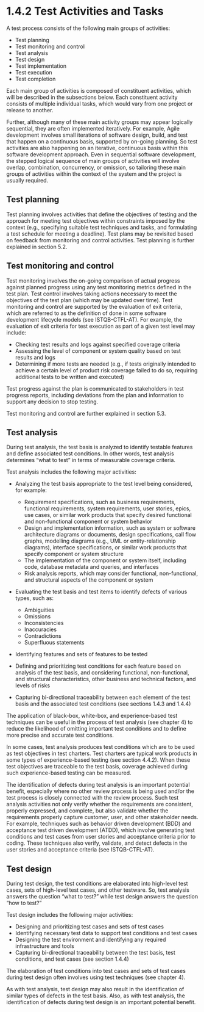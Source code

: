 # 1.4.2 Test Activities and Tasks

A test process consists of the following main groups of activities: 

* Test planning 
* Test monitoring and control 
* Test analysis 
* Test design 
* Test implementation 
* Test execution 
* Test completion 

Each main group of activities is composed of constituent activities, which will be described in the subsections below. Each constituent activity consists of multiple individual tasks, which would vary from one project or release to another. 

Further, although many of these main activity groups may appear logically sequential, they are often implemented iteratively. For example, Agile development involves small iterations of software design, build, and test that happen on a continuous basis, supported by on-going planning. So test activities are also happening on an iterative, continuous basis within this software development approach. Even in sequential software development, the stepped logical sequence of main groups of activities will involve overlap, combination, concurrency, or omission, so tailoring these main groups of activities within the context of the system and the project is usually required. 

## Test planning 

Test planning involves activities that define the objectives of testing and the approach for meeting test objectives within constraints imposed by the context \(e.g., specifying suitable test techniques and tasks, and formulating a test schedule for meeting a deadline\). Test plans may be revisited based on feedback from monitoring and control activities. Test planning is further explained in section 5.2.

## Test monitoring and control 

Test monitoring involves the on-going comparison of actual progress against planned progress using any test monitoring metrics defined in the test plan. Test control involves taking actions necessary to meet the objectives of the test plan \(which may be updated over time\). Test monitoring and control are supported by the evaluation of exit criteria, which are referred to as the definition of done in some software development lifecycle models \(see ISTQB-CTFL-AT\). For example, the evaluation of exit criteria for test execution as part of a given test level may include: 

* Checking test results and logs against specified coverage criteria 
* Assessing the level of component or system quality based on test results and logs
* Determining if more tests are needed \(e.g., if tests originally intended to achieve a certain level of product risk coverage failed to do so, requiring additional tests to be written and executed\) 

Test progress against the plan is communicated to stakeholders in test progress reports, including deviations from the plan and information to support any decision to stop testing. 

Test monitoring and control are further explained in section 5.3. 

## Test analysis 

During test analysis, the test basis is analyzed to identify testable features and define associated test conditions. In other words, test analysis determines “what to test” in terms of measurable coverage criteria. 

Test analysis includes the following major activities: 

* Analyzing the test basis appropriate to the test level being considered, for example: 

  * Requirement specifications, such as business requirements, functional requirements, system requirements, user stories, epics, use cases, or similar work products that specify desired functional and non-functional component or system behavior 
  * Design and implementation information, such as system or software architecture diagrams or documents, design specifications, call flow graphs, modelling diagrams \(e.g., UML or entity-relationship diagrams\), interface specifications, or similar work products that specify component or system structure 
  * The implementation of the component or system itself, including code, database metadata and queries, and interfaces 
  * Risk analysis reports, which may consider functional, non-functional, and structural aspects of the component or system 

* Evaluating the test basis and test items to identify defects of various types, such as: 
  * Ambiguities 
  * Omissions 
  * Inconsistencies 
  * Inaccuracies 
  * Contradictions 
  * Superfluous statements
* Identifying features and sets of features to be tested 
* Defining and prioritizing test conditions for each feature based on analysis of the test basis, and considering functional, non-functional, and structural characteristics, other business and technical factors, and levels of risks 
* Capturing bi-directional traceability between each element of the test basis and the associated test conditions \(see sections 1.4.3 and 1.4.4\) 

The application of black-box, white-box, and experience-based test techniques can be useful in the process of test analysis \(see chapter 4\) to reduce the likelihood of omitting important test conditions and to define more precise and accurate test conditions. 

In some cases, test analysis produces test conditions which are to be used as test objectives in test charters. Test charters are typical work products in some types of experience-based testing \(see section 4.4.2\). When these test objectives are traceable to the test basis, coverage achieved during such experience-based testing can be measured. 

The identification of defects during test analysis is an important potential benefit, especially where no other review process is being used and/or the test process is closely connected with the review process. Such test analysis activities not only verify whether the requirements are consistent, properly expressed, and complete, but also validate whether the requirements properly capture customer, user, and other stakeholder needs. For example, techniques such as behavior driven development \(BDD\) and acceptance test driven development \(ATDD\), which involve generating test conditions and test cases from user stories and acceptance criteria prior to coding. These techniques also verify, validate, and detect defects in the user stories and acceptance criteria \(see ISTQB-CTFL-AT\). 

## Test design 

During test design, the test conditions are elaborated into high-level test cases, sets of high-level test cases, and other testware. So, test analysis answers the question “what to test?” while test design answers the question “how to test?” 

Test design includes the following major activities: 

* Designing and prioritizing test cases and sets of test cases 
* Identifying necessary test data to support test conditions and test cases 
* Designing the test environment and identifying any required infrastructure and tools 
* Capturing bi-directional traceability between the test basis, test conditions, and test cases \(see section 1.4.4\) 

The elaboration of test conditions into test cases and sets of test cases during test design often involves using test techniques \(see chapter 4\). 

As with test analysis, test design may also result in the identification of similar types of defects in the test basis. Also, as with test analysis, the identification of defects during test design is an important potential benefit.

